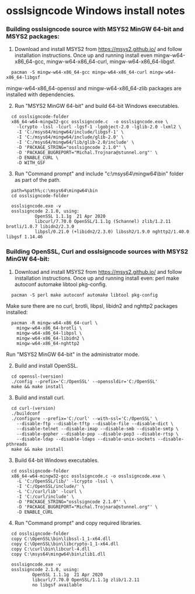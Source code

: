 # osslsigncode Windows install notes

### Building osslsigncode source with MSYS2 MinGW 64-bit and MSYS2 packages:

1) Download and install MSYS2 from https://msys2.github.io/ and follow installation instructions.
   Once up and running install even mingw-w64-x86_64-gcc, mingw-w64-x86_64-curl, mingw-w64-x86_64-libgsf.
```
  pacman -S mingw-w64-x86_64-gcc mingw-w64-x86_64-curl mingw-w64-x86_64-libgsf
```
   mingw-w64-x86_64-openssl and mingw-w64-x86_64-zlib packages are installed with dependencies.

2) Run "MSYS2 MinGW 64-bit" and build 64-bit Windows executables.
```
  cd osslsigncode-folder
  x86_64-w64-mingw32-gcc osslsigncode.c  -o osslsigncode.exe \
    -lcrypto -lssl -lcurl -lgsf-1 -lgobject-2.0 -lglib-2.0 -lxml2 \
    -I 'C:/msys64/mingw64/include/libgsf-1' \
    -I 'C:/msys64/mingw64/include/glib-2.0' \
    -I 'C:/msys64/mingw64/lib/glib-2.0/include' \
    -D 'PACKAGE_STRING="osslsigncode 2.1.0"' \
    -D 'PACKAGE_BUGREPORT="Michal.Trojnara@stunnel.org"' \
    -D ENABLE_CURL \
    -D WITH_GSF
```

3) Run "Command prompt" and include "c:\msys64\mingw64\bin" folder as part of the path.
```
  path=%path%;c:\msys64\mingw64\bin
  cd osslsigncode-folder

  osslsigncode.exe -v
  osslsigncode 2.1.0, using:
           OpenSSL 1.1.1g  21 Apr 2020
           libcurl/7.70.0 OpenSSL/1.1.1g (Schannel) zlib/1.2.11 brotli/1.0.7 libidn2/2.3.0
           libpsl/0.21.0 (+libidn2/2.3.0) libssh2/1.9.0 nghttp2/1.40.0 libgsf 1.14.46
```


### Building OpenSSL, Curl and osslsigncode sources with MSYS2 MinGW 64-bit:

1) Download and install MSYS2 from https://msys2.github.io/ and follow installation instructions.
   Once up and running install even: perl make autoconf automake libtool pkg-config.
```
  pacman -S perl make autoconf automake libtool pkg-config
```
   Make sure there are no curl, brotli, libpsl, libidn2 and nghttp2 packages installed:
```
  pacman -R mingw-w64-x86_64-curl \
    mingw-w64-x86_64-brotli \
    mingw-w64-x86_64-libpsl \
    mingw-w64-x86_64-libidn2 \
    mingw-w64-x86_64-nghttp2
```

   Run "MSYS2 MinGW 64-bit" in the administrator mode.

2) Build and install OpenSSL.
```
  cd openssl-(version)
  ./config --prefix='C:/OpenSSL' --openssldir='C:/OpenSSL'
  make && make install
```
 3) Build and install curl.
```
  cd curl-(version)
  ./buildconf
  ./configure --prefix='C:/curl' --with-ssl='C:/OpenSSL' \
    --disable-ftp --disable-tftp --disable-file --disable-dict \
    --disable-telnet --disable-imap --disable-smb --disable-smtp \
    --disable-gopher --disable-pop --disable-pop3 --disable-rtsp \
    --disable-ldap --disable-ldaps --disable-unix-sockets --disable-pthreads
  make && make install
```

3) Build 64-bit Windows executables.
```
  cd osslsigncode-folder
  x86_64-w64-mingw32-gcc osslsigncode.c -o osslsigncode.exe \
    -L 'C:/OpenSSL/lib/' -lcrypto -lssl \
    -I 'C:/OpenSSL/include/' \
    -L 'C:/curl/lib' -lcurl \
    -I 'C:/curl/include' \
    -D 'PACKAGE_STRING="osslsigncode 2.1.0"' \
    -D 'PACKAGE_BUGREPORT="Michal.Trojnara@stunnel.org"' \
    -D ENABLE_CURL
```

4) Run "Command prompt" and copy required libraries.
```
  cd osslsigncode-folder
  copy C:\OpenSSL\bin\libssl-1_1-x64.dll
  copy C:\OpenSSL\bin\libcrypto-1_1-x64.dll
  copy C:\curl\bin\libcurl-4.dll
  copy C:\msys64\mingw64\bin\zlib1.dll

  osslsigncode.exe -v
  osslsigncode 2.1.0, using:
          OpenSSL 1.1.1g  21 Apr 2020
          libcurl/7.70.0 OpenSSL/1.1.1g zlib/1.2.11
          no libgsf available
```
